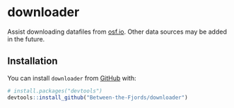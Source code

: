 
<!-- README.md is generated from README.Rmd. Please edit that file -->
downloader
==========

<!-- badges: start -->
<!-- badges: end -->
Assist downloading datafiles from [osf.io](osf.io). Other data sources may be added in the future.

Installation
------------

You can install `downloader` from [GitHub](https://github.com/) with:

``` r
# install.packages("devtools")
devtools::install_github("Between-the-Fjords/downloader")
```
